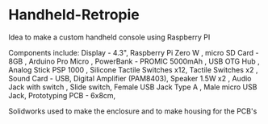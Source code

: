 # Handheld-Retropie
Idea to make a custom handheld console using Raspberry PI 

Components include:
Display - 4.3", 
Raspberry Pi Zero W ,
micro SD Card - 8GB ,
Arduino Pro Micro ,
PowerBank - PROMIC 5000mAh ,
USB OTG Hub ,
Analog Stick PSP 1000 ,
Silicone Tactile Switches x12,
Tactile Switches x2 ,
Sound Card - USB,
Digital Amplifier (PAM8403),
Speaker 1.5W x2 ,
Audio Jack with switch ,
Slide switch,
Female USB Jack Type A ,
Male micro USB Jack, 
Prototyping PCB - 6x8cm,

Solidworks used to make the enclosure and to make housing for the PCB's
